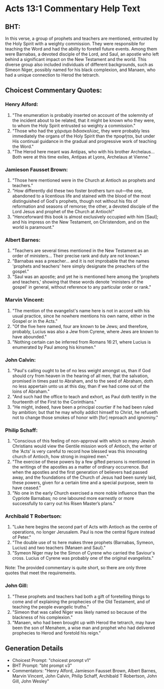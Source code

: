 # Acts 13:1 Commentary Help Text

## BHT:
In this verse, a group of prophets and teachers are mentioned, entrusted by the Holy Spirit with a weighty commission. They were responsible for teaching the Word and had the ability to foretell future events. Among them were Barnabas, a devoted disciple of the Lord, and Saul, an apostle who left behind a significant impact on the New Testament and the world. This diverse group also included individuals of different backgrounds, such as Simeon Niger, possibly named for his black complexion, and Manaen, who had a unique connection to Herod the tetrarch.

## Choicest Commentary Quotes:
### Henry Alford:
1. "The enumeration is probably inserted on account of the solemnity of the incident about to be related, that it might be known who they were, to whom the Holy Spirit entrusted so weighty a commission." 
2. "Those who had the χάρισμα διδασκαλίας, they were probably less immediately the organs of the Holy Spirit than the προφῆται, but under His continual guidance in the gradual and progressive work of teaching the Word." 
3. "The Herod here meant was Antipas, who with his brother Archelaus... Both were at this time exiles, Antipas at Lyons, Archelaus at Vienne."

### Jamieson Fausset Brown:
1. "Those here mentioned were in the Church at Antioch as prophets and teachers."
2. "How differently did these two foster brothers turn out—the one, abandoned to a licentious life and stained with the blood of the most distinguished of God's prophets, though not without his fits of reformation and seasons of remorse; the other, a devoted disciple of the Lord Jesus and prophet of the Church at Antioch!"
3. "Henceforward this book is almost exclusively occupied with him [Saul]; and his impress on the New Testament, on Christendom, and on the world is paramount."

### Albert Barnes:
1. "Teachers are several times mentioned in the New Testament as an order of ministers... Their precise rank and duty are not known." 
2. "Barnabas was a preacher... and it is not improbable that the names 'prophets and teachers' here simply designate the preachers of the gospel."
3. "Saul was an apostle; and yet he is mentioned here among the 'prophets and teachers,' showing that these words denote 'ministers of the gospel' in general, without reference to any particular order or rank."

### Marvin Vincent:
1. "The mention of the evangelist's name here is not in accord with his usual practice, since he nowhere mentions his own name, either in the Gospel or in the Acts." 
2. "Of the five here named, four are known to be Jews; and therefore, probably, Lucius was also a Jew from Cyrene, where Jews are known to have abounded."
3. "Nothing certain can be inferred from Romans 16:21, where Lucius is enumerated by Paul among his kinsmen."

### John Calvin:
1. "Paul's calling ought to be of no less weight amongst us, than if God should cry from heaven in the hearing of all men, that the salvation, promised in times past to Abraham, and to the seed of Abraham, doth no less appertain unto us at this day, than if we had come out of the loins of Abraham."
2. "And such had the office to teach and exhort, as Paul doth testify in the fourteenth of the First to the Corinthians."
3. "He might, indeed, have been a principal courtier if he had been ruled by ambition; but that he may wholly addict himself to Christ, he refuseth not to change those smokes of honor with [for] reproach and ignominy."

### Philip Schaff:
1. "Conscious of this feeling of non-approval with which so many Jewish Christians would view the Gentile mission work of Antioch, the writer of the ‘Acts’ is very careful to record how blessed was this innovating church of Antioch, how strong in inspired men."
2. "The exercise of these powers by a few gifted persons is mentioned in the writings of the apostles as a matter of ordinary occurrence. But when the apostles and the first generation of believers had passed away, and the foundations of the Church of Jesus had been surely laid, these powers, given for a certain time and a special purpose, seem to have ceased."
3. "No one in the early Church exercised a more noble influence than the Cypriote Barnabas; no one laboured more earnestly or more successfully to carry out his Risen Master’s plans."

### Archibald T Robertson:
1. "Luke here begins the second part of Acts with Antioch as the centre of operations, no longer Jerusalem. Paul is now the central figure instead of Peter."
2. "The double use of τε here makes three prophets (Barnabas, Symeon, Lucius) and two teachers (Manaen and Saul)."
3. "Symeon Niger may be the Simon of Cyrene who carried the Saviour's cross. Lucius of Cyrene was probably one of the original evangelists."

Note: The provided commentary is quite short, so there are only three quotes that meet the requirements.

### John Gill:
1. "These prophets and teachers had both a gift of foretelling things to come and of explaining the prophecies of the Old Testament, and of teaching the people evangelic truths."
2. "Simeon that was called Niger was likely named so because of the blackness of his complexion."
3. "Manaen, who had been brought up with Herod the tetrarch, may have been the son of Menahem, a wise man and prophet who had delivered prophecies to Herod and foretold his reign."


## Generation Details
- Choicest Prompt: "choicest prompt v1"
- BHT Prompt: "bht prompt v3"
- Commentators: "Henry Alford, Jamieson Fausset Brown, Albert Barnes, Marvin Vincent, John Calvin, Philip Schaff, Archibald T Robertson, John Gill, John Wesley"
